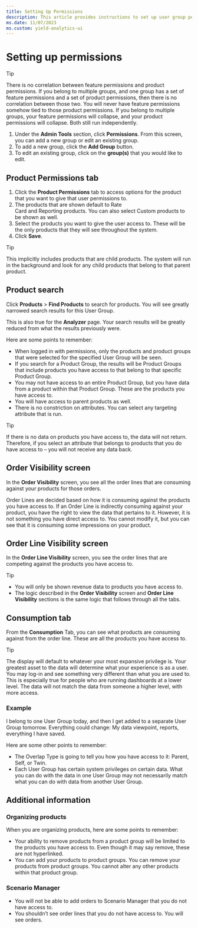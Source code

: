 ```yaml
---
title: Setting Up Permissions
description: This article provides instructions to set up user group permissions. 
ms.date: 11/07/2023
ms.custom: yield-analytics-ui
---
```


# Setting up permissions

> [!TIP]
> There is no correlation between feature permissions and product permissions. If you belong to multiple groups, and one group has a set of feature permissions and a set of product permissions, then there is no correlation between those two. You will never have feature permissions somehow tied to those product permissions. If you belong to multiple groups, your feature permissions will collapse, and your product permissions will collapse. Both still run independently.

1. Under the **Admin Tools** section, click **Permissions**. From this screen, you can add a new group or edit an existing group.
1. To add a new group, click the **Add Group** button.
1. To edit an existing group, click on the **group(s)** that you would like to edit.

## Product Permissions tab

1. Click the **Product Permissions** tab to access options for the product that you want to give that user permissions to.
1. The products that are shown default to Rate Card and Reporting products. You can also select Custom products to be shown as well.
1. Select the products you want to give the user access to. These will be the only products that they will see throughout the system.
1. Click **Save**.

> [!TIP]
> This implicitly includes products that are child products. The system will run in the background and look for any child products that belong to that parent product.

## Product search

Click **Products** > **Find Products** to search for products. You will see greatly narrowed search results for this User Group.

This is also true for the **Analyzer** page. Your search results will be greatly reduced from what the results previously were.

Here are some points to remember:

- When logged in with permissions, only the products and product groups that were selected for the specified User Group will be seen.
- If you search for a Product Group, the results will be Product Groups that include products you have access to that belong to that specific Product Group.
- You may not have access to an entire Product Group, but you have data from a product within that Product Group. These are the products you have access to.
- You will have access to parent products as well.
- There is no constriction on attributes. You can select any targeting attribute that is run.

> [!TIP]
> If there is no data on products you have access to, the data will not return. Therefore, if you select an attribute that belongs to products that you do have access to – you will not receive any data back.

## Order Visibility screen

In the **Order Visibility** screen, you see all the order lines that are consuming against your products for those orders.

Order Lines are decided based on how it is consuming against the products you have access to. If an Order Line is indirectly consuming against your product, you have the right to view the data that pertains to it. However, it is not something you have direct access to. You cannot modify it, but you can see that it is consuming some impressions on your product.

## Order Line Visibility screen

In the **Order Line Visibility** screen, you see the order lines that are competing against the products you have access to.

> [!TIP]
>
> - You will only be shown revenue data to products you have access to.
> - The logic described in the **Order Visibility** screen and **Order Line Visibility** sections is the same logic that follows through all the tabs.

## Consumption tab

From the **Consumption** Tab, you can see what products are consuming against from the order line. These are all the products you have access to.

> [!TIP]
> The display will default to whatever your most expansive privilege is. Your greatest asset to the data will determine what your experience is as a user. You may log-in and see something very different than what you are used to. This is especially true for people who are running dashboards at a lower level. The data will not match the data from someone a higher level, with more access.

### Example

I belong to one User Group today, and then I get added to a separate User Group tomorrow. Everything could change: My data viewpoint, reports, everything I have saved.

Here are some other points to remember:

- The Overlap Type is going to tell you how you have access to it: Parent, Self, or Twin.
- Each User Group has certain system privileges on certain data. What you can do with the data in one User Group may not necessarily match what you can do with data from another User Group.

## Additional information

### Organizing products

When you are organizing products, here are some points to remember:

- Your ability to remove products from a product group will be limited to the products you have access to. Even though it may say remove, these are not hyperlinked.
- You can add your products to product groups. You can remove your products from product groups. You cannot alter any other products within that product group.

### Scenario Manager

- You will not be able to add orders to Scenario Manager that you do not have access to.
- You shouldn’t see order lines that you do not have access to. You will see orders.
